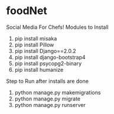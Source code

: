 # foodNet
Social Media For Chefs!
Modules to Install
1. pip install misaka
2. pip install Pillow
3. pip install Django==2.0.2
4. pip install django-bootstrap4
5. pip install psycopg2-binary
6. pip install humanize

Step to Run after installs are done
1. python manage.py makemigrations
2. python manage.py migrate
3. python manage.py runserver
